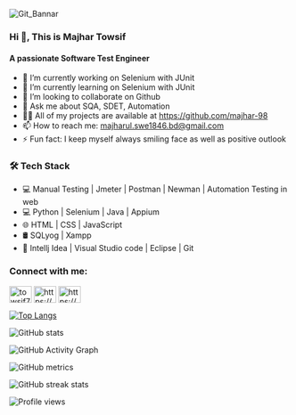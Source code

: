 ![Git_Bannar](https://user-images.githubusercontent.com/123467715/218130794-d4eed332-8b50-45a1-8975-7f610914c3d1.jpg)

### Hi 👋, This is Majhar Towsif
#### A passionate Software Test Engineer

- 🔭 I’m currently working on Selenium with JUnit 
- 🌱 I’m currently learning on Selenium with JUnit 
- 👯 I’m looking to collaborate on Github 
- 💬 Ask me about SQA, SDET, Automation 
- 👨‍💻 All of my projects are available at https://github.com/majhar-98
- 📫 How to reach me: majharul.swe1846.bd@gmail.com 
- ⚡ Fun fact: I keep myself always smiling face as well as positive outlook 

### 🛠 Tech Stack 
 - 💻  Manual Testing | Jmeter | Postman | Newman | Automation Testing in web 
 - 💻  Python | Selenium | Java | Appium 
 - 🌐  HTML | CSS | JavaScript 
 - 🛢  SQLyog | Xampp 
 - 🔧 Intellj Idea | Visual Studio code | Eclipse | Git  


<h3 align="left">Connect with me:</h3>
<p align="left">
<a href="https://twitter.com/towsif76994166" target="blank"><img align="center" src="https://raw.githubusercontent.com/rahuldkjain/github-profile-readme-generator/master/src/images/icons/Social/twitter.svg" alt="towsif76994166" height="30" width="40" /></a>
<a href="https://linkedin.com/in/https://www.linkedin.com/in/majharul-islam-towsif" target="blank"><img align="center" src="https://raw.githubusercontent.com/rahuldkjain/github-profile-readme-generator/master/src/images/icons/Social/linked-in-alt.svg" alt="https://www.linkedin.com/in/majharul-islam-towsif" height="30" width="40" /></a>
<a href="https://fb.com/https://www.facebook.com/towsif.sumon?mibextid=zbwkwl" target="blank"><img align="center" src="https://raw.githubusercontent.com/rahuldkjain/github-profile-readme-generator/master/src/images/icons/Social/facebook.svg" alt="https://www.facebook.com/towsif.sumon?mibextid=zbwkwl" height="30" width="40" /></a>
</p>  

[![Top Langs](https://github-readme-stats.vercel.app/api/top-langs/?username=Majhar-98)](https://github.com/anuraghazra/github-readme-stats)

![GitHub stats](https://github-readme-stats.vercel.app/api?username=Majhar-98&show_icons=true&count_private=true)  

![GitHub Activity Graph](https://activity-graph.herokuapp.com/graph?username=Majhar-98)  

![GitHub metrics](https://metrics.lecoq.io/Majhar-98)  

![GitHub streak stats](https://streak-stats.demolab.com/?user=Majhar-98)  

![Profile views](https://gpvc.arturio.dev/Majhar-98)  
